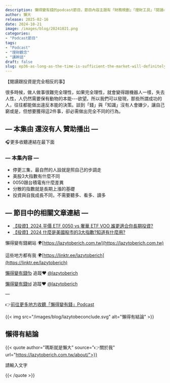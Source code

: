 ```yaml
---
description: 懶得變有錢的podcast節目，節目內容主題有「財務規劃」「理財工具」「閱讀心得」「職涯與生活」，內容涵蓋了你與金錢會產生的所有關係。如果想要讓自己對「財務規劃」的本質有更進一步的認識，歡迎訂閱、追蹤、分享並歡迎進一步提出你的想法，讓更多人一起財務有規劃、快樂有方法。
author: 懶大
release: 2025-02-16
date: 2024-10-21
image: /images/blog/20241021.png
categories:
- "Podcast節目"
tags:
- "Podcast"
- "理財觀念"
- "講幹話"
draft: false
slug: ep36-as-long-as-the-time-is-sufficient-the-market-will-definitely-rise-you-can-achieve-an-annualized-return-of-10-without-having-to-bet-on-individual-stocks
---
```

【閱讀跟投資是完全相反的事】

很多時候，做人做事很難完全理性，如果完全理性，就會變得跟機器人一樣，失去人性，人仍然需要保有動物的本能---欲望。所以我們可以發現，那些所謂成功的人，往往都能做出違反本能的決策。談到「錢」與「知識」沒有人會嫌少，讓自己窮或是，但想要獲得這2件事，卻必需做出完全不同的行為。

## — 本集由 還沒有人 贊助播出 —

🎧更多收聽連結在最下面

### — 本集內容 —

- 停更三集，最自然的人設就是照自己的步調走
- 美股3大指數有什麼不同
- 0050跟台積電有什麼差異
- 分散的指數就是長期上漲的基礎
- 投資與自我成長不同，不需要聽多、看多、讀多

## — 節目中的相關文章連結 —

- [【投資】2024 平價 ETF 0050 vs 奢華 ETF VOO 誰更適合你長期投資?](https://host.soundon.fm/app/podcasts/3f4d2cec-c160-4468-a6df-bd1c9acfde13/episodes/6ac7492e-3621-41c4-bf4a-245ab9043529/%E3%80%90%E6%8A%95%E8%B3%87%E3%80%912024%20%E5%B9%B3%E5%83%B9%20ETF%200050%20vs%20%E5%A5%A2%E8%8F%AF%20ETF%20VOO%20%E8%AA%B0%E6%9B%B4%E9%81%A9%E5%90%88%E4%BD%A0%E9%95%B7%E6%9C%9F%E6%8A%95%E8%B3%87?)
- [【投資】2024 什麼是美國股市的3大指數?知道有什麼用?](https://lazytoberich.com.tw/blog/investment-what-are-the-three-major-indices-of-the-us-stock-market-in-2024-what-is-the-use-of-knowing-them/)

懶得變有錢網站 🌍[https://lazytoberich.com.tw](https://lazytoberich.com.tw)

這些地方都有我 🌍[https://linktr.ee/lazytoberich](https://linktr.ee/lazytoberich)

[懶得變有錢fb](https://www.facebook.com/lazytoberich) 追蹤❤️ [@lazytoberich](https://www.facebook.com/lazytoberich)

[懶得變有錢td](https://www.threads.net/@lazytoberich) 追蹤❤️ [@lazytoberich](https://www.threads.net/@lazytoberich)

—

👉[前往更多地方收聽「懶得變有錢」Podcast](https://solink.soundon.fm/lazytoberich)

{{< img src="/images/blog/lazytobeconclude.svg" alt="懶得有結論" >}}

## 懶得有結論

{{< quote author="瑪斯就是懶大" source="👉關於我" url="https://lazytoberich.com.tw/about/">}}

請輸入文字

{{< /quote >}}
